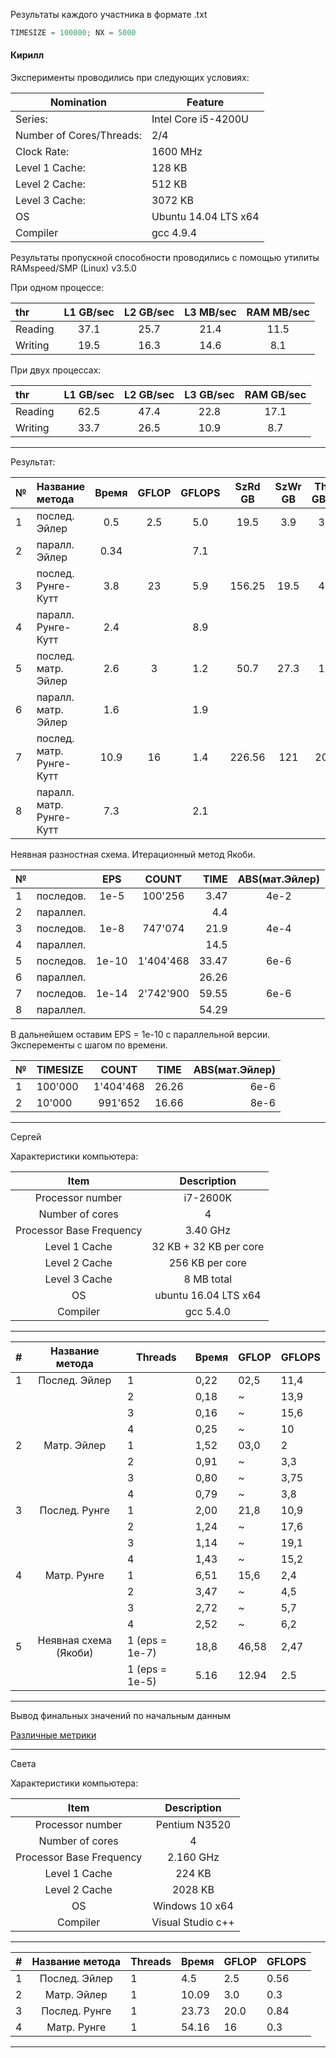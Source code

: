 Результаты каждого участника в формате .txt

```c
TIMESIZE = 100000; NX = 5000
```

#### Кирилл

Эксперименты проводились при следующих условиях: 

Nomination              |Feature
------------------------|------------------------
Series:                 |   Intel Core i5-4200U
Number of Cores/Threads:|    2/4
Clock Rate:             |    1600 MHz
Level 1 Cache:          |    128 KB
Level 2 Cache:          |    512 KB
Level 3 Cache:          |    3072 KB
OS                      | Ubuntu 14.04 LTS x64
Compiler                | gcc 4.9.4

Результаты пропускной способности проводились с помощью утилиты RAMspeed/SMP (Linux) v3.5.0

При одном процессе:

thr             | L1 GB/sec  | L2 GB/sec | L3 MB/sec | RAM MB/sec|
:---------------|:----------:|:---------:|:---------:|:---------:|
Reading         | 37.1       | 25.7      | 21.4      | 11.5      |
Writing         |  19.5      | 16.3      | 14.6      | 8.1       |

При двух процессах:

thr             | L1 GB/sec  | L2 GB/sec | L3 GB/sec | RAM GB/sec |
:---------------|:----------:|:---------:|:---------:|:----------:|
Reading         |  62.5      | 47.4      | 22.8      | 17.1       |
Writing         |  33.7      | 26.5      | 10.9      | 8.7        |

---

Результат:
                   
             
 № |        Название метода         | Время  |GFLOP |GFLOPS|SzRd  GB    |SzWr  GB  | ThrRd GB/sec | ThrWr GB/sec|
---|:-------------------------------|:------:|:----:|:----:|:----------:|:--------:|:------------:|:-----------:|
 1 |        послед. Эйлер           |0.5     | 2.5  |5.0   |19.5        |3.9       |39.0          |7.8          |
 2 |        паралл. Эйлер           |0.34    |      |7.1   |            |          |              |             |
 3 |      послед. Рунге-Кутт        |3.8     | 23   |5.9   |156.25      |19.5      |41.1          |5.13         |
 4 |      паралл. Рунге-Кутт        |2.4     |      |8.9   |            |          |              |             |
 5 |      послед. матр. Эйлер       |2.6     |3     |1.2   |50.7        | 27.3     | 19.5         |10.5         |
 6 |      паралл. матр. Эйлер       |1.6     |      |1.9   |            |          |              |             |
 7 |     послед. матр. Рунге-Кутт   |10.9    |16    |1.4   |226.56      |121       |20.78         |1.9          |
 8 |     паралл. матр. Рунге-Кутт   |7.3     |      |2.1   |            |          |              |             |
 
 
 Неявная разностная схема. Итерационный метод Якоби. 
 
 
  № |               | EPS    | COUNT    | TIME   | ABS(мат.Эйлер)  | 
 ---|:--------------|:------:|:--------:|-------:|:---------------:|
  1 |   последов.   | 1e-5   |100'256   | 3.47   | 4e-2            |
  2 |   параллел.   |        |          | 4.4    |                 |
  3 |   последов.   | 1e-8   |747'074   | 21.9   | 4e-4            |
  4 |   параллел.   |        |          | 14.5   |                 |
  5 |   последов.   | 1e-10  |1'404'468 | 33.47  | 6e-6            |
  6 |   параллел.   |        |          | 26.26  |                 |
  7 |   последов.   | 1e-14  |2'742'900 | 59.55  | 6e-6            |
  8 |   параллел.   |        |          | 54.29  |                 |
  
В дальнейшем оставим EPS = 1e-10 с параллельной версии. Эксперементы с шагом по времени.

  № |    TIMESIZE   | COUNT    | TIME   | ABS(мат.Эйлер)  | 
 ---|:--------------|:--------:|:------:|----------------:|
  1 |   100'000     |1'404'468 | 26.26  | 6e-6            |
  2 |   10'000      |991'652   | 16.66  | 8e-6            |


___

Сергей

Характеристики компьютера:

|           Item           |       Description      |
|:------------------------:|:----------------------:|
|     Processor number     |        i7-2600K        |
|      Number of cores     |            4           |
| Processor Base Frequency |        3.40 GHz        |
|       Level 1 Cache      | 32 KB + 32 KB per core |
|       Level 2 Cache      |     256 KB per core    |
|       Level 3 Cache      |       8 MB total       |
|            OS            |  ubuntu 16.04 LTS x64  |
|         Compiler         |        gcc 5.4.0       |
---
| # |    Название метода    | Threads        | Время | GFLOP | GFLOPS |
|:-:|:---------------------:|----------------|-------|-------|--------|
| 1 |     Послед. Эйлер     | 1              | 0,22  | 02,5  | 11,4   |
|   |                       | 2              | 0,18  | ~     | 13,9   |
|   |                       | 3              | 0,16  | ~     | 15,6   |
|   |                       | 4              | 0,25  | ~     | 10     |
| 2 |      Матр. Эйлер      | 1              | 1,52  | 03,0  | 2      |
|   |                       | 2              | 0,91  | ~     | 3,3    |
|   |                       | 3              | 0,80  | ~     | 3,75   |
|   |                       | 4              | 0,79  | ~     | 3,8    |
| 3 |     Послед. Рунге     | 1              | 2,00  | 21,8  | 10,9   |
|   |                       | 2              | 1,24  | ~     | 17,6   |
|   |                       | 3              | 1,14  | ~     | 19,1   |
|   |                       | 4              | 1,43  | ~     | 15,2   |
| 4 |      Матр. Рунге      | 1              | 6,51  | 15,6  | 2,4    |
|   |                       | 2              | 3,47  | ~     | 4,5    |
|   |                       | 3              | 2,72  | ~     | 5,7    |
|   |                       | 4              | 2,52  | ~     | 6,2    |
| 5 | Неявная схема (Якоби) | 1 (eps = 1e-7) | 18,8  | 46,58 | 2,47   |
|   |                       | 1 (eps = 1e-5) | 5.16  | 12.94 | 2.5    |
---
Вывод финальных значений по начальным данным

[Различные метрики](https://habrahabr.ru/post/101338/)

___

Света

Характеристики компьютера:

|           Item           |       Description      |
|:------------------------:|:----------------------:|
|     Processor number     |     Pentium N3520      |
|      Number of cores     |            4           |
| Processor Base Frequency |        2.160 GHz       |
|       Level 1 Cache      |          224 KB        |
|       Level 2 Cache      |         2028 KB        |
|            OS            |    Windows 10 x64      |
|         Compiler         |    Visual Studio c++   |

---
| # |    Название метода    | Threads       | Время | GFLOP | GFLOPS |
|:-:|:---------------------:|---------------|-------|-------|--------|
| 1 |     Послед. Эйлер     |     1         | 4.5   | 2.5   | 0.56   |
| 2 |      Матр. Эйлер      |     1         | 10.09 | 3.0   | 0.3    |
| 3 |     Послед. Рунге     |     1         | 23.73 | 20.0  | 0.84   |
| 4 |      Матр. Рунге      |     1         | 54.16 | 16    | 0.3    |
---